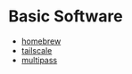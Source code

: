 # Basic Software
- [homebrew](https://brew.sh/)
- [tailscale](https://tailscale.com/)
- [multipass](https://multipass.run)

# 